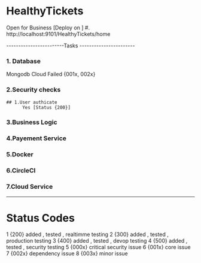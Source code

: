 # HealthyTickets
Open for Business
[Deploy on ] 
    #.  http://localhost:9101/HealthyTickets/home


------------------------Tasks -----------------------
### 1. Database
 Mongodb Cloud Failed {001x, 002x}
### 2.Security checks
    
    ## 1.User authicate 
          Yes [Status {200}]

### 3.Business Logic
### 4.Payement Service
### 5.Docker
### 6.CircleCI
### 7.Cloud Service
-----------------------------------------------------
# Status Codes 
   1   {200} added , tested , realtimme testing
   2   {300} added , tested , production testing
   3   {400} added , tested , devop testing
   4   {500} added , tested , security testing
   5   {000x} critical security issue
   6   {001x} core issue
   7   {002x} dependency issue
   8   {003x} minor issue
